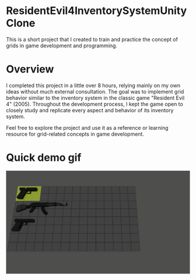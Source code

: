 # ResidentEvil4InventorySystemUnityClone
This is a short project that I created to train and practice the concept of grids in game development and programming.

# Overview
I completed this project in a little over 8 hours, relying mainly on my own ideas without much external consultation. The goal was to implement grid behavior similar to the inventory system in the classic game "Resident Evil 4" (2005). Throughout the development process, I kept the game open to closely study and replicate every aspect and behavior of its inventory system.

Feel free to explore the project and use it as a reference or learning resource for grid-related concepts in game development.

# Quick demo gif

![](https://github.com/rod-amorim/ResidentEvil4InventorySystemUnityClone/blob/main/Demo/Demo.gif)
